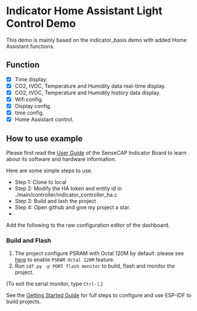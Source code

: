 # Indicator Home Assistant Light Control Demo

This demo is mainly based on the indicator_basis demo with added Home Assistant functions.

<figure class="third">

</figure>

## Function
- [x] Time display.
- [x] CO2, tVOC, Temperature and Humidity data real-time display.
- [x] CO2, tVOC, Temperature and Humidity history data display.
- [x] Wifi config.
- [x] Display config.
- [x] time config.
- [x] Home Assistant control.

## How to use example

Please first read the [User Guide](https://wiki.seeedstudio.com/SenseCAP_Indicator_Get_Started) of the SenseCAP Indicator Board to learn about its software and hardware information.


Here are some simple steps to use.

- Step 1: Clone to local
- Step 2: Modify the HA token and entity id in ./main/controller/indicator_controller_ha.c 
- Step 3: Build and lash the project
- Step 4: Open github and give my project a star.
- 
Add the following to the raw configuration editor of the dashboard.


### Build and Flash

1. The project configure PSRAM with Octal 120M by default. please see [here](../../tools/patch/README.md#idf-patch) to enable `PSRAM Octal 120M` feature.
2. Run `idf.py -p PORT flash monitor` to build, flash and monitor the project.

(To exit the serial monitor, type ``Ctrl-]``.)

See the [Getting Started Guide](https://docs.espressif.com/projects/esp-idf/en/latest/get-started/index.html) for full steps to configure and use ESP-IDF to build projects.
